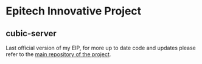 # Epitech Innovative Project

## cubic-server

Last official version of my EIP, for more up to date code and updates please
refer to the
[main repository of the project](https://github.com/CubicMC/cubic-server).
